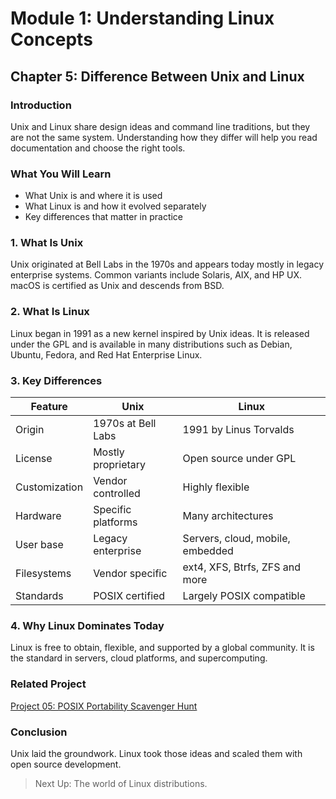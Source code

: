 # Module 1: Understanding Linux Concepts
## Chapter 5: Difference Between Unix and Linux

### Introduction

Unix and Linux share design ideas and command line traditions, but they are not the same system. Understanding how they differ will help you read documentation and choose the right tools.

### What You Will Learn

- What Unix is and where it is used
- What Linux is and how it evolved separately
- Key differences that matter in practice

### 1. What Is Unix

Unix originated at Bell Labs in the 1970s and appears today mostly in legacy enterprise systems. Common variants include Solaris, AIX, and HP UX. macOS is certified as Unix and descends from BSD.

### 2. What Is Linux

Linux began in 1991 as a new kernel inspired by Unix ideas. It is released under the GPL and is available in many distributions such as Debian, Ubuntu, Fedora, and Red Hat Enterprise Linux.

### 3. Key Differences

| Feature | Unix | Linux |
|---|---|---|
| Origin | 1970s at Bell Labs | 1991 by Linus Torvalds |
| License | Mostly proprietary | Open source under GPL |
| Customization | Vendor controlled | Highly flexible |
| Hardware | Specific platforms | Many architectures |
| User base | Legacy enterprise | Servers, cloud, mobile, embedded |
| Filesystems | Vendor specific | ext4, XFS, Btrfs, ZFS and more |
| Standards | POSIX certified | Largely POSIX compatible |

### 4. Why Linux Dominates Today

Linux is free to obtain, flexible, and supported by a global community. It is the standard in servers, cloud platforms, and supercomputing.

### Related Project

[Project 05: POSIX Portability Scavenger Hunt](../Projects/05-posix-portability.md)

### Conclusion

Unix laid the groundwork. Linux took those ideas and scaled them with open source development.

> Next Up: The world of Linux distributions.